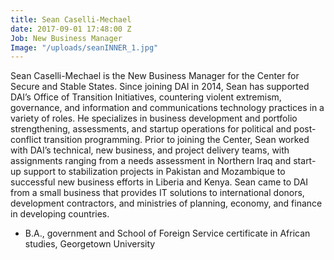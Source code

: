 ```yaml
---
title: Sean Caselli-Mechael
date: 2017-09-01 17:48:00 Z
Job: New Business Manager
Image: "/uploads/seanINNER_1.jpg"
---
```


Sean Caselli-Mechael is the New Business Manager for the Center for Secure and Stable States. Since joining DAI in 2014, Sean has supported DAI’s Office of Transition Initiatives, countering violent extremism, governance, and information and communications technology practices in a variety of roles. He specializes in business development and portfolio strengthening, assessments, and startup operations for political and post-conflict transition programming. Prior to joining the Center, Sean worked with DAI’s technical, new business, and project delivery teams, with assignments ranging from a needs assessment in Northern Iraq and start-up support to stabilization projects in Pakistan and Mozambique to successful new business efforts in Liberia and Kenya. Sean came to DAI from a small business that provides IT solutions to international donors, development contractors, and ministries of planning, economy, and finance in developing countries.

* B.A., government and School of Foreign Service certificate in African studies, Georgetown University